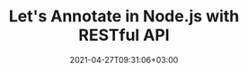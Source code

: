 ---
############################# Static ############################
layout: "product"
date: 2021-04-27T09:31:06+03:00
draft: false

product: "Annotation"
product_tag: "annotation"
platform: "Node.js"
platform_tag: "node"

############################# Head ############################
head_title: "Node.js Document & Image Annotation Cloud SDK for PDF Word Excel HTML"
head_description: "Node.js Cloud SDK for managing images and document annotations. Use REST APIs to easily manipulate PDF, image, HTML, Word, Excel, & email annotation."

############################# Header ############################
title: "Let's Annotate in Node.js with RESTful API"
description: "REST API & Cloud SDK for Node.js to build online document & image annotation tools with support for text & image annotation options. Let's annotate!"
button:
    enable: true

############################# SubMenu ############################
submenu:
    enable: true
    
    left:
        img_alt: "GroupDocs.Annotation Cloud SDK for Node.js"
        image: "/sdk/272x272/groupdocs_annotation-for-node.webp"
        product: "GroupDocs.Annotation"
        platform: "Node.js"

    middle:
        button:
            # button loop
            - link: "#overview"
              text: "Overview"

            # button loop
            - link: "#features"
              text: "Features"


            # button loop
            - link: "https://docs.groupdocs.cloud/annotation/release-notes/"
              text: "Release Notes"

            # button loop
            - link: "https://purchase.groupdocs.cloud/pricing"
              text: "Pricing"

    right:
        link_download: "https://github.com/groupdocs-annotation-cloud/groupdocs-annotation-cloud-node"
        link_learn: "https://docs.groupdocs.cloud/annotation/"
        link_buy: "https://purchase.groupdocs.cloud/buy"

############################# Overview ############################
overview:
    enable: true
    content: |
      GroupDocs.Annotation Cloud SDK for Node.js RESTful APIs is all you need to build document annotator tools in Node.js. Your application will be able to add annotations, watermark overlays, text replacements, redactions, sticky notes and text markups to the business documents of all popular formats such as, PDF, Microsoft Word, Excel, PowerPoint, Outlook, images other formats. Rapidly develop Annotation applications in Node.js using our SDK that works as a wrapper around Node.js APIs and makes the solution cross-platform compatible. Support for 3rd party cloud storage providers, e.g., Amazon S3, Windows Azure, Dropbox and others is also provided.
    tabs:
      enable: true
      
      ## TAB ONE ##
      tab_one:
        description: |
          Node.js module is required for communicating with the GroupDocs.Annotation Cloud SDK API for Node.js.
      
        left:
          enable: true
          icon: "fas fa-crop"
          title: "Figure Annotations"
          content: |
            * Area annotation
            * Point annotation
            * Area redaction
            * Polyline
            * Pointer/arrow
            * Watermark
            * Distance
        right:
          enable: true
          icon: "fas fa-file-alt"
          title: "Text Annotations"
          content: |
            * Annotation
            * Replacement
            * Redaction
            * Strikethrough / Underline
            * Typewriter
            
      
      ## TAB TWO ##
      tab_two:
        description: |
          GroupDocs.Annotation Cloud SDK APIs support following file formats:

        left:
          enable: true
          table:
            # table loop
            - title: "Microsoft Office Formats"
              content: |
                * **Word**: DOC, DOCX, DOCM, DOT, DOTX, RTF
                * **Excel**:  XLS, XLSX, XLSM, XLSB, CSV
                * **PowerPoint**: PPT, PPTX, PPS, PPSX
                * **Visio**: VSD, VSDX, VSS, VST

        right:
          enable: true
          table:
            # table loop
            - title: "Other Formats"
              content: |
                * **OpenDocument**: ODT, OTT, ODS, ODP
                * **Image Files**: BMP, PNG, JPG, JPEG, TIFF, TIF, GIF
                * **Fixed Layout**: PDF
                * **Web**: HTM, HTML
                * **Email**: EML
                * **CAD**: DWG, DXF


      ## TAB THREE ##
      tab_three:
        description: |
          GroupDocs.Annotation set of SDK REST APIs is not dependent on your local operating system or database. We offer our SDK APIs in numerous programming languages and with frequent new additions.
      
        left:
          enable: true
          table:
            # table loop
            - icon: "fab fa-windows"
              title: "Operating Systems"
              content: |
                * Microsoft Windows Desktop
                * Microsoft Windows Server
                * Linux
                * MacOS

            # table loop
            - icon: "fas fa-code"
              title: "Supported Frameworks"
              content: |
                * Java 7 (1.7) and above

        right:
          enable: true
          table:
            # table loop
            - icon: "fas fa-cogs"
              title: "Development Environments"
              content: |
                * NetBeans
                * IntelliJ IDEA
                * Eclipse
            # table loop
            - icon: "fas fa-tools"
              title: "Build Automation Tool"
              content: |
                * Maven

############################# Features ############################
features:
    enable: true
    title: "Advanced Document Annotation REST API Features"

    feature:
      # feature loop
      - icon: "fas fa-copy"
        content: "Support for Multiple File Formats"

      # feature loop
      - icon: "fas fa-desktop"
        content: "Import Annotation Information from Document & Return the List of Imported Annotations"

      # feature loop
      - icon: "fas fa-comment"
        content: "Export/Add Annotation to a Document & Retrieve the Resultant Document as Stream"
      
      # feature loop
      - icon: "fas fa-puzzle-piece"
        content: "Render Document Pages to Images and Retrieve Images’ Links"

      # feature loop
      - icon: "fas fa-retweet"
        content: "Retrieve Link to Previously Generated Image by Page Number of Annotated Document"

      # feature loop
      - icon: "fas fa-archive"
        content: "Render Document to PDF, Save Resultant Document to Storage & Fetch its Link"

      # feature loop
      - icon: "fas fa-file-pdf"
        content: "Render Document to PDF as an Output Stream"

      # feature loop
      - icon: "fas fa-eye-slash"
        content: "Add Text Redaction Annotation in Slides"

      # feature loop
      - icon: "fas fa-file-word"
        content: "Add Annotations to Header/Footer of Microsoft Word Documents"
    
    more_feature:
      # more_feature_loop
      - title: "Easy Integration"
        content: "Integrating GroupDocs.Annotation Cloud SDK into your Node.js applications is very easy. No installation is required on the server or client side. Just create an account at GroupDocs.Cloud to get App SID & key. Following example shows how easy it is to import annotation information using Node.js:"

      # more_feature_loop
      - title: "Get Supported Document Formats - Node.js"
        content: |
          
          ```js
            // load the module
            var GroupDocs = require('groupdocs-annotation-cloud');
            
            // get your appSid and appKey at https://dashboard.groupdocs.cloud (free registration is required).
            var appSid = "XXXXXXXX-XXXX-XXXX-XXXX-XXXXXXXXXXXX";
            var appKey = "XXXXXXXXXXXXXXXXXXXXXXXXXXXXXXXX";
            
            // construct AnnotationApi
            var infoApi = GroupDocs.InfoApi.fromKeys(appSid, appKey);
            
            // retrieve supported file-formats
            infoApi.getSupportedFileFormats()
                .then(function (response) {
                    console.log("Supported file-formats:")
                    response.formats.forEach(function (format) {
                        console.log(format.fileFormat + " (" + format.extension + ")");
                    });
                })
                .catch(function (error) {
                    console.log("Error: " + error.message)
                });
          ```
      # more_feature_loop
      - title: "Support for Numerous Annotation Types"
        content: "Using GroupDocs.Annotation Cloud SDK for Node.js, you can work with diverse types of annotations. The two basic types are; Text Annotations and Figure Annotations.

        While using text-based annotation, you can add text comments to selected text; highlight which text should be replaced with what, hide confidential text using text redaction, highlight text with strikethroughs/underlines, and add sticky notes with rich text.

        While working with figure annotations, you can add notes to an area highlighted with a rectangle (Area Annotation), add notes to any point in the document (Point Annotation), hide confidential parts of an image or text (Area Redaction), draw freehand lines and shapes (Polyline), arrows pointing to an object (Pointer/Arrow), create text-based watermark overlays (Watermark), and measure the distance between any objects in a document (Distance Annotation)."

      # more_feature_loop
      - title: "Easy Customization"
        content: "GroupDocs.Annotation Cloud SDK for Node.js is 100% tested and out of the box running. The SDK is open source and has an MIT license. You can use it, and even customize it for absolutely free of charge."
      # more_feature_loop
      - title: "Interactive API Explorer"
        content: "Using our Swagger based API explorer; you can try out GroupDocs.Annotation Cloud SDK for Node.js right away in your browser. This interactive API explorer gives you information about all the resources that the API offers. You can also try your desired operation by interactively providing required parameters."
      

############################# Support ############################
support:
    enable: true

############################# Solutions ############################
solutions:
    enable: true
    title: "GroupDocs.Annotation Cloud Product Family also includes SDKs for other popular languages as listed below:"

    solution:
        # solution loop
        - img_alt: "GroupDocs.Annotation Cloud SDK for cURL"
          image: "/sdk/272x272/groupdocs_annotation-for-curl.webp"
          product: "GroupDocs.Annotation"
          platform: "cURL"
          link: "/annotation/curl/"

        # solution loop
        - img_alt: "GroupDocs.Annotation Cloud SDK for .NET"
          image: "/sdk/272x272/groupdocs_annotation-for-net.webp"
          product: "GroupDocs.Annotation"
          platform: ".NET"
          link: "/annotation/net/"

        # solution loop
        - img_alt: "GroupDocs.Annotation Cloud SDK for Java"
          image: "/sdk/272x272/groupdocs_annotation-for-java.webp"
          product: "GroupDocs.Annotation"
          platform: "Java"
          link: "/annotation/java/"

        # solution loop
        - img_alt: "GroupDocs.Annotation Cloud SDK for PHP"
          image: "/sdk/272x272/groupdocs_annotation-for-php.webp"
          product: "GroupDocs.Annotation"
          platform: "PHP"
          link: "/annotation/php/"

        # solution loop
        - img_alt: "GroupDocs.Annotation Cloud SDK for Python"
          image: "/sdk/272x272/groupdocs_annotation-for-python.webp"
          product: "GroupDocs.Annotation"
          platform: "Python"
          link: "/annotation/python/"

        # solution loop
        - img_alt: "GroupDocs.Annotation Cloud SDK for Ruby"
          image: "/sdk/272x272/groupdocs_annotation-for-ruby.webp"
          product: "GroupDocs.Annotation"
          platform: "Ruby"
          link: "/annotation/ruby/"

        # solution loop
        - img_alt: "GroupDocs.Annotation Cloud SDK for Node.js"
          image: "/sdk/272x272/groupdocs_annotation-for-node.webp"
          product: "GroupDocs.Annotation"
          platform: "Node.js"
          link: "/annotation/nodejs/"

############################# Back to top ###############################
back_to_top:
  enable: true
---